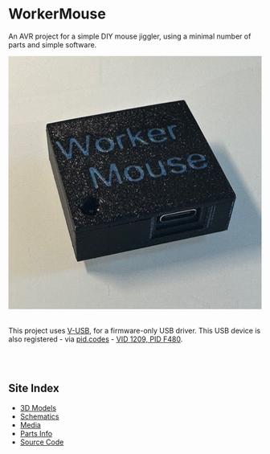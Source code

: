 # WorkerMouse

An AVR project for a simple DIY mouse jiggler, using a minimal number of parts and simple software.

<img src="./assets/assembled.jpeg" class="img-full" />

<br />
<br />

This project uses [V-USB](https://www.obdev.at/products/vusb/index.html), for a firmware-only USB driver. This USB device is also registered - via [pid.codes](https://pid.codes/) - [VID 1209, PID F480](https://pid.codes/1209/F480/).

<br />
<br />

## Site Index

- [3D Models](./models.md)
- [Schematics](./schema.md)
- [Media](./media.md)
- [Parts Info](./parts.md)
- [Source Code](https://github.com/zbauman3/WorkerMouse)